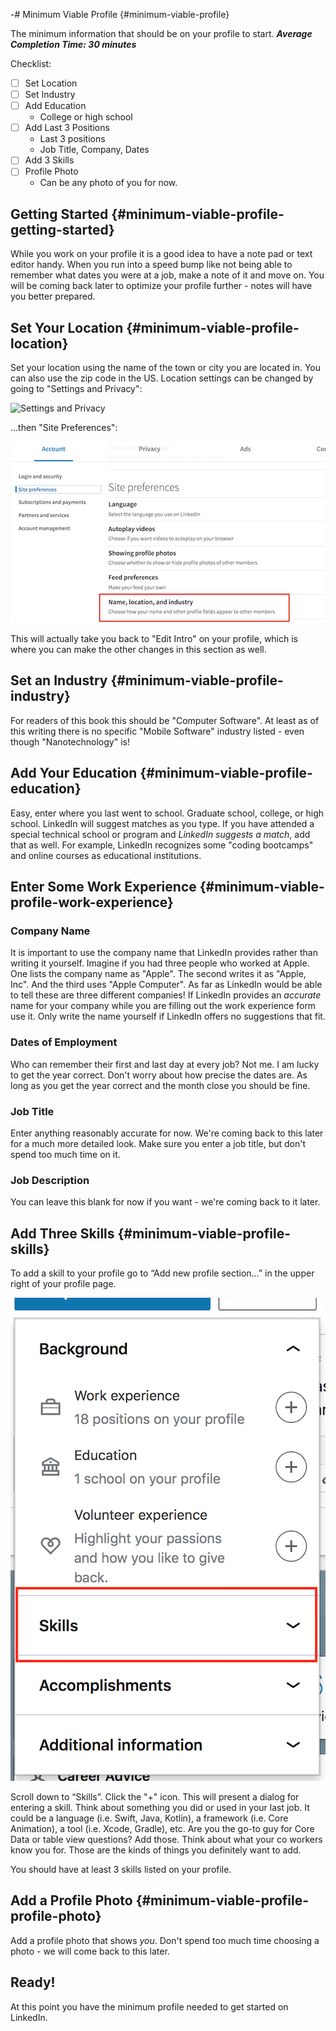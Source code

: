 -# Minimum Viable Profile {#minimum-viable-profile}

The minimum information that should be on your profile to start.
***Average Completion Time: 30 minutes***

Checklist:

- [ ] Set Location
- [ ] Set Industry
- [ ] Add Education
	- College or high school
- [ ] Add Last 3 Positions
	- Last 3 positions
	- Job Title, Company, Dates
- [ ] Add 3 Skills
- [ ] Profile Photo
	- Can be any photo of you for now. 

## Getting Started {#minimum-viable-profile-getting-started}
While you work on your profile it is a good idea to have a note pad or text editor handy. When you run into a speed bump like not being able to remember what dates you were at a job, make a note of it and move on. You will be coming back later to optimize your profile further - notes will have you better prepared.

## Set Your Location {#minimum-viable-profile-location}
Set your location using the name of the town or city you are located in. You can also use the zip code in the US.
Location settings can be changed by going to "Settings and Privacy":

![Settings and Privacy](images/yaya-settingsandprivacy-annotated.png)

...then "Site Preferences":

![Site Preferences](../../resources/images/yaya-sitepreferences-annotated.png)

 This will actually take you back to "Edit Intro" on your profile, which is where you can make the other changes in this section as well.

## Set an Industry {#minimum-viable-profile-industry}
For readers of this book this should be "Computer Software". At least as of this writing there is no specific "Mobile Software" industry listed - even though "Nanotechnology" is!

## Add Your Education {#minimum-viable-profile-education}
Easy, enter where you last went to school. Graduate school, college, or high school. LinkedIn will suggest matches as you type. 
If you have attended a special technical school or program and *LinkedIn suggests a match*, add that as well. For example, LinkedIn recognizes some "coding bootcamps" and online courses as educational institutions.

## Enter Some Work Experience {#minimum-viable-profile-work-experience}

### Company Name
It is important to use the company name that LinkedIn provides rather than writing it yourself. Imagine if you had three people who worked at Apple. 
One lists the company name as "Apple".
The second writes it as "Apple, Inc".
And the third uses "Apple Computer".
As far as LinkedIn would be able to tell these are three different companies! If LinkedIn provides an *accurate* name for your company while you are filling out the work experience form use it. Only write the name yourself if LinkedIn offers no suggestions that fit.

### Dates of Employment
Who can remember their first and last day at every job? Not me. I am lucky to get the year correct. Don't worry about how precise the dates are. As long as you get the year correct and the month close you should be fine. 

### Job Title
Enter anything reasonably accurate for now. We're coming back to this later for a much more detailed look. Make sure you enter a job title, but don't spend too much time on it.

### Job Description
You can leave this blank for now if you want - we're coming back to it later. 

## Add Three Skills {#minimum-viable-profile-skills}
To add a skill to your profile go to “Add new profile section…” in the upper right of your profile page. 

![Add New Profile Section](../../images/add-skills.png)

Scroll down to “Skills”. Click the "+" icon. This will present a dialog for entering a skill. Think about something you did or used in your last job. It could be a language (i.e. Swift, Java, Kotlin), a framework (i.e. Core Animation), a tool (i.e. Xcode, Gradle), etc. Are you the go-to guy for Core Data or table view questions? Add those. Think about what your co workers know you for. Those are the kinds of things you definitely want to add.

You should have at least 3 skills listed on your profile.

## Add a Profile Photo {#minimum-viable-profile-profile-photo}
Add a profile photo that shows *you*. Don't spend too much time choosing a photo - we will come back to this later.

## Ready!
At this point you have the minimum profile needed to get started on LinkedIn. 
